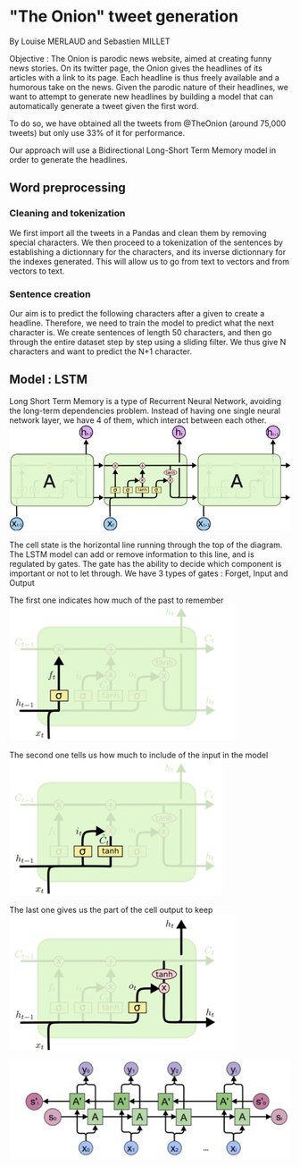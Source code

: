 # "The Onion" tweet generation

By Louise MERLAUD and Sebastien MILLET


Objective : The Onion is parodic news website, aimed at creating funny news stories. On its twitter page, the Onion gives the headlines of its articles with a link to its page. Each headline is thus freely available and a humorous take on the news.
Given the parodic nature of their headlines, we want to attempt to generate new headlines by building a model that can automatically generate a tweet given the first word. 

To do so, we have obtained all the tweets from @TheOnion (around 75,000 tweets) but only use 33% of it for performance.

Our approach will use a Bidirectional Long-Short Term Memory model in order to generate the headlines.

## Word preprocessing 

### Cleaning and tokenization
We first import all the tweets in a Pandas and clean them by removing special characters. We then proceed to a tokenization of the sentences by establishing a dictionnary for the characters, and its inverse dictionnary for the indexes generated. This will allow us to go from text to vectors and from vectors to text.

### Sentence creation

Our aim is to predict the following characters after a given to create a headline. Therefore, we need to train the model to predict what the next character is. We create sentences of length 50 characters, and then go through the entire dataset step by step using a sliding filter. We thus give N characters and want to predict the N+1 character. 



## Model : LSTM

Long Short Term Memory is a type of Recurrent Neural Network, avoiding the long-term dependencies problem. Instead of having one single neural network layer, we have 4 of them, which interact between each other. 
![alt text](https://github.com/louisemld/theonion-tweet-generation/blob/main/img/LSTM.png?raw=true)


The cell state is the horizontal line running through the top of the diagram. The LSTM model can add or remove information to this line, and is regulated by gates. The gate has the ability to decide which component is important or not to let through. 
We have 3 types of gates : Forget, Input and Output

The first one indicates how much of the past to remember
![alt text](https://github.com/louisemld/theonion-tweet-generation/blob/main/img/Forget.png?raw=true)

The second one tells us how much to include of the input in the model
![alt text](https://github.com/louisemld/theonion-tweet-generation/blob/main/img/Input.png?raw=true)

The last one gives us the part of the cell output to keep
![alt text](https://github.com/louisemld/theonion-tweet-generation/blob/main/img/Output.png?raw=true)






![alt text](https://github.com/louisemld/theonion-tweet-generation/blob/main/img/Bidirectional_LSTM.png?raw=true)

